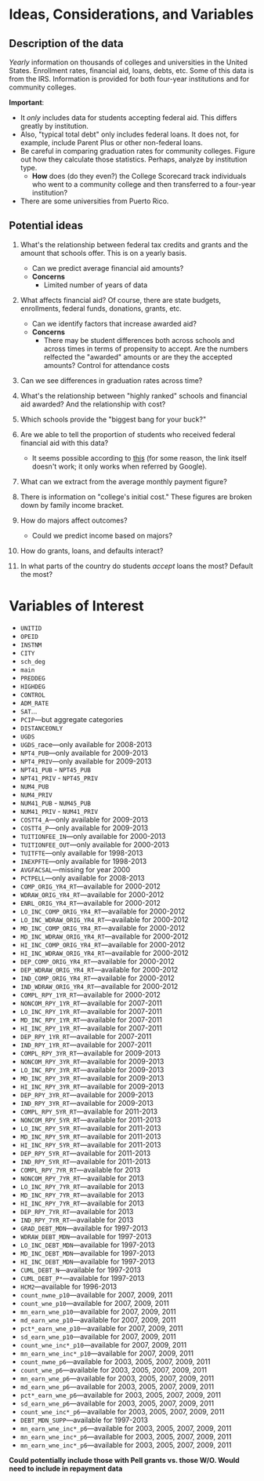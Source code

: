 # Ideas, Considerations, and Variables

## Description of the data

*Yearly* information on thousands of colleges and universities in the United
States. Enrollment rates, financial aid, loans, debts, etc. Some of this data
is from the IRS. Information is provided for both four-year institutions and
for community colleges.

**Important**:

* It *only* includes data for students accepting federal aid. This
  differs greatly by institution.
* Also, "typical total debt" only includes federal loans. It does not, for
  example, include Parent Plus or other non-federal loans.
* Be careful in comparing graduation rates for community colleges. Figure out
  how they calculate those statistics. Perhaps, analyze by institution type.
    * **How** does (do they even?) the College Scorecard track individuals who
      went to a community college and then transferred to a four-year
      institution?
* There are some universities from Puerto Rico.

## Potential ideas

1. What's the relationship between federal tax credits and grants and the
   amount that schools offer. This is on a yearly basis.

    * Can we predict average financial aid amounts?
    * **Concerns**
        * Limited number of years of data

2. What affects financial aid? Of course, there are state budgets, enrollments,
   federal funds, donations, grants, etc.

    * Can we identify factors that increase awarded aid?
    * **Concerns**
        * There may be student differences both across schools and across times
          in terms of propensity to accept. Are the numbers relfected the
          "awarded" amounts or are they the accepted amounts? Control for
          attendance costs

3. Can we see differences in graduation rates across time?

4. What's the relationship between "highly ranked" schools and financial aid
   awarded? And the relationship with cost?

5. Which schools provide the "biggest bang for your buck?"

6. Are we able to tell the proportion of students who received federal
   financial aid with this data?

    * It seems possible according to
      [this](http://www.readingeagle.com/news/article/crunching-college-data-college-scorecard-gets-graded-by-berks-universities)
      (for some reason, the link itself doesn't work; it only works when
      referred by Google).

7. What can we extract from the average monthly payment figure?

8. There is information on "college's initial cost." These figures are broken
   down by family income bracket.

9. How do majors affect outcomes?

    * Could we predict income based on majors?

10. How do grants, loans, and defaults interact?

11. In what parts of the country do students *accept* loans the most? Default
    the most?

# Variables of Interest

* `UNITID`
* `OPEID`
* `INSTNM`
* `CITY`
* `sch_deg`
* `main`
* `PREDDEG`
* `HIGHDEG`
* `CONTROL`
* `ADM_RATE`
* `SAT`...
* `PCIP`&mdash;but aggregate categories
* `DISTANCEONLY`
* `UGDS`
* `UGDS_`race&mdash;only available for 2008-2013
* `NPT4_PUB`&mdash;only available for 2009-2013
* `NPT4_PRIV`&mdash;only available for 2009-2013
* `NPT41_PUB` - `NPT45_PUB`
* `NPT41_PRIV` - `NPT45_PRIV`
* `NUM4_PUB`
* `NUM4_PRIV`
* `NUM41_PUB` - `NUM45_PUB`
* `NUM41_PRIV` - `NUM41_PRIV`
* `COSTT4_A`&mdash;only available for 2009-2013
* `COSTT4_P`&mdash;only available for 2009-2013
* `TUITIONFEE_IN`&mdash;only available for 2000-2013
* `TUITIONFEE_OUT`&mdash;only available for 2000-2013
* `TUITFTE`&mdash;only available for 1998-2013
* `INEXPFTE`&mdash;only available for 1998-2013
* `AVGFACSAL`&mdash;missing for year 2000
* `PCTPELL`&mdash;only available for 2008-2013
* `COMP_ORIG_YR4_RT`&mdash;available for 2000-2012
* `WDRAW_ORIG_YR4_RT`&mdash;available for 2000-2012
* `ENRL_ORIG_YR4_RT`&mdash;available for 2000-2012
* `LO_INC_COMP_ORIG_YR4_RT`&mdash;available for 2000-2012
* `LO_INC_WDRAW_ORIG_YR4_RT`&mdash;available for 2000-2012
* `MD_INC_COMP_ORIG_YR4_RT`&mdash;available for 2000-2012
* `MD_INC_WDRAW_ORIG_YR4_RT`&mdash;available for 2000-2012
* `HI_INC_COMP_ORIG_YR4_RT`&mdash;available for 2000-2012
* `HI_INC_WDRAW_ORIG_YR4_RT`&mdash;available for 2000-2012
* `DEP_COMP_ORIG_YR4_RT`&mdash;available for 2000-2012
* `DEP_WDRAW_ORIG_YR4_RT`&mdash;available for 2000-2012
* `IND_COMP_ORIG_YR4_RT`&mdash;available for 2000-2012
* `IND_WDRAW_ORIG_YR4_RT`&mdash;available for 2000-2012
* `COMPL_RPY_1YR_RT`&mdash;available for 2000-2012
* `NONCOM_RPY_1YR_RT`&mdash;available for 2007-2011
* `LO_INC_RPY_1YR_RT`&mdash;available for 2007-2011
* `MD_INC_RPY_1YR_RT`&mdash;available for 2007-2011
* `HI_INC_RPY_1YR_RT`&mdash;available for 2007-2011
* `DEP_RPY_1YR_RT`&mdash;available for 2007-2011
* `IND_RPY_1YR_RT`&mdash;available for 2007-2011
* `COMPL_RPY_3YR_RT`&mdash;available for 2009-2013
* `NONCOM_RPY_3YR_RT`&mdash;available for 2009-2013
* `LO_INC_RPY_3YR_RT`&mdash;available for 2009-2013
* `MD_INC_RPY_3YR_RT`&mdash;available for 2009-2013
* `HI_INC_RPY_3YR_RT`&mdash;available for 2009-2013
* `DEP_RPY_3YR_RT`&mdash;available for 2009-2013
* `IND_RPY_3YR_RT`&mdash;available for 2009-2013
* `COMPL_RPY_5YR_RT`&mdash;available for 2011-2013
* `NONCOM_RPY_5YR_RT`&mdash;available for 2011-2013
* `LO_INC_RPY_5YR_RT`&mdash;available for 2011-2013
* `MD_INC_RPY_5YR_RT`&mdash;available for 2011-2013
* `HI_INC_RPY_5YR_RT`&mdash;available for 2011-2013
* `DEP_RPY_5YR_RT`&mdash;available for 2011-2013
* `IND_RPY_5YR_RT`&mdash;available for 2011-2013
* `COMPL_RPY_7YR_RT`&mdash;available for 2013
* `NONCOM_RPY_7YR_RT`&mdash;available for 2013
* `LO_INC_RPY_7YR_RT`&mdash;available for 2013
* `MD_INC_RPY_7YR_RT`&mdash;available for 2013
* `HI_INC_RPY_7YR_RT`&mdash;available for 2013
* `DEP_RPY_7YR_RT`&mdash;available for 2013
* `IND_RPY_7YR_RT`&mdash;available for 2013
* `GRAD_DEBT_MDN`&mdash;available for 1997-2013
* `WDRAW_DEBT_MDN`&mdash;available for 1997-2013
* `LO_INC_DEBT_MDN`&mdash;available for 1997-2013
* `MD_INC_DEBT_MDN`&mdash;available for 1997-2013
* `HI_INC_DEBT_MDN`&mdash;available for 1997-2013
* `CUML_DEBT_N`&mdash;available for 1997-2013
* `CUML_DEBT_P*`&mdash;available for 1997-2013
* `HCM2`&mdash;available for 1996-2013
* `count_nwne_p10`&mdash;available for 2007, 2009, 2011
* `count_wne_p10`&mdash;available for 2007, 2009, 2011
* `mn_earn_wne_p10`&mdash;available for 2007, 2009, 2011
* `md_earn_wne_p10`&mdash;available for 2007, 2009, 2011
* `pct*_earn_wne_p10`&mdash;available for 2007, 2009, 2011
* `sd_earn_wne_p10`&mdash;available for 2007, 2009, 2011
* `count_wne_inc*_p10`&mdash;available for 2007, 2009, 2011
* `mn_earn_wne_inc*_p10`&mdash;available for 2007, 2009, 2011
* `count_nwne_p6`&mdash;available for 2003, 2005, 2007, 2009, 2011
* `count_wne_p6`&mdash;available for 2003, 2005, 2007, 2009, 2011
* `mn_earn_wne_p6`&mdash;available for 2003, 2005, 2007, 2009, 2011
* `md_earn_wne_p6`&mdash;available for 2003, 2005, 2007, 2009, 2011
* `pct*_earn_wne_p6`&mdash;available for 2003, 2005, 2007, 2009, 2011
* `sd_earn_wne_p6`&mdash;available for 2003, 2005, 2007, 2009, 2011
* `count_wne_inc*_p6`&mdash;available for 2003, 2005, 2007, 2009, 2011
* `DEBT_MDN_SUPP`&mdash;available for 1997-2013
* `mn_earn_wne_inc*_p6`&mdash;available for 2003, 2005, 2007, 2009, 2011
* `mn_earn_wne_inc*_p6`&mdash;available for 2003, 2005, 2007, 2009, 2011
* `mn_earn_wne_inc*_p6`&mdash;available for 2003, 2005, 2007, 2009, 2011


**Could potentially include those with Pell grants vs. those W/O. Would need to
include in repayment data**
